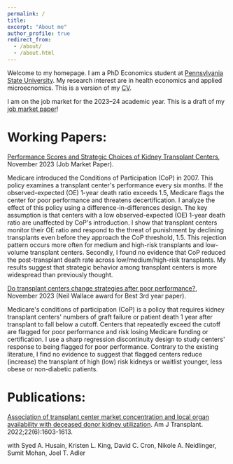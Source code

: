 ```yaml
---
permalink: /
title: 
excerpt: "About me"
author_profile: true
redirect_from: 
  - /about/
  - /about.html
---
```


Welcome to my homepage. I am a PhD Economics student at [Pennsylvania State University](https://econ.la.psu.edu/). My research interest are in health economics and applied microecnomics. This is a version of my [CV](http://hanloong7.github.io/files/CV.pdf).

I am on the job market for the 2023–24 academic year. This is a draft of my [job market paper](http://hanloong7.github.io/files/JMP.pdf)!

Working Papers: 
======
[Performance Scores and Strategic Choices of Kidney Transplant Centers](http://hanloong7.github.io/files/JMP.pdf), November 2023 (Job Market Paper).

Medicare introduced the Conditions of Participation (CoP) in 2007. This policy examines a transplant center's performance every six months. If the observed-expected (OE) 1-year death ratio exceeds 1.5, Medicare flags the center for poor performance and threatens decertification. I analyze the effect of this policy using a difference-in-differences design. The key assumption is that centers with a low observed-expected (OE) 1-year death ratio are unaffected by CoP's introduction. I show that transplant centers monitor their OE ratio and respond to the threat of punishment by declining transplants even before they approach the CoP threshold, 1.5. This rejection pattern occurs more often for medium and high-risk transplants and low-volume transplant centers. Secondly, I found no evidence that CoP reduced the post-transplant death rate across low/medium/high-risk transplants. My results suggest that strategic behavior among transplant centers is more widespread than previously thought. 
 
 

[Do transplant centers change strategies after poor performance?](http://hanloong7.github.io/files/3rdyearpaper.pdf), November 2023 (Neil Wallace award for Best 3rd year paper).

Medicare's conditions of participation (CoP) is a policy that requires kidney transplant centers' numbers of graft failure or patient death 1 year after transplant to fall below a cutoff. Centers that repeatedly exceed the cutoff  are flagged for poor performance and risk losing Medicare funding or certification.  I use a sharp regression discontinuity design to study centers' response to being flagged for poor performance. Contrary to the existing literature, I find no evidence to suggest that flagged centers reduce (increase) the transplant of high (low) risk kidneys or waitlist younger, less obese or non-diabetic patients. 

Publications: 
======
[Association of transplant center market concentration and local organ availability with deceased donor kidney utilization](https://onlinelibrary.wiley.com/doi/full/10.1111/ajt.17010). Am J Transplant. 2022;22(6):1603-1613.

with Syed A. Husain, Kristen L. King, David C. Cron, Nikole A. Neidlinger, Sumit Mohan, Joel T. Adler


